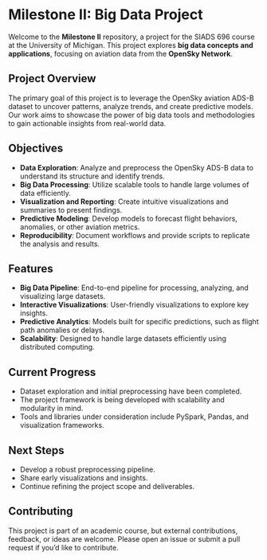 # Milestone II: Big Data Project

Welcome to the **Milestone II** repository, a project for the SIADS 696 course at the University of Michigan. This project explores **big data concepts and applications**, focusing on aviation data from the **OpenSky Network**. 

## Project Overview

The primary goal of this project is to leverage the OpenSky aviation ADS-B dataset to uncover patterns, analyze trends, and create predictive models. Our work aims to showcase the power of big data tools and methodologies to gain actionable insights from real-world data.

## Objectives

- **Data Exploration**: Analyze and preprocess the OpenSky ADS-B data to understand its structure and identify trends.
- **Big Data Processing**: Utilize scalable tools to handle large volumes of data efficiently.
- **Visualization and Reporting**: Create intuitive visualizations and summaries to present findings.
- **Predictive Modeling**: Develop models to forecast flight behaviors, anomalies, or other aviation metrics.
- **Reproducibility**: Document workflows and provide scripts to replicate the analysis and results.

## Features

- **Big Data Pipeline**: End-to-end pipeline for processing, analyzing, and visualizing large datasets.
- **Interactive Visualizations**: User-friendly visualizations to explore key insights.
- **Predictive Analytics**: Models built for specific predictions, such as flight path anomalies or delays.
- **Scalability**: Designed to handle large datasets efficiently using distributed computing.

## Current Progress

- Dataset exploration and initial preprocessing have been completed.
- The project framework is being developed with scalability and modularity in mind.
- Tools and libraries under consideration include PySpark, Pandas, and visualization frameworks.

## Next Steps

- Develop a robust preprocessing pipeline.
- Share early visualizations and insights.
- Continue refining the project scope and deliverables.

## Contributing

This project is part of an academic course, but external contributions, feedback, or ideas are welcome. Please open an issue or submit a pull request if you’d like to contribute.
